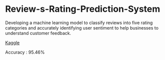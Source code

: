 # Review-s-Rating-Prediction-System


Developing a machine learning model to classify reviews into five rating categories and accurately identifying user sentiment to help businesses to understand customer feedback.

[Kaggle](https://kaggle.com/competitions/kaggle-wars-eclipse)

Accuracy : 95.46%
